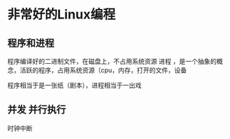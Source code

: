 # 非常好的Linux编程
## 程序和进程
程序编译好的二进制文件，在磁盘上，不占用系统资源
进程 ，是一个抽象的概念，活跃的程序，占用系统资源（cpu，内存，打开的文件，设备

程序相当于是一张纸（剧本），进程相当于一出戏

## 并发  并行执行
时钟中断